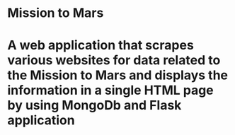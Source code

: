 # Mission to Mars

# A web application that scrapes various websites for data related to the Mission to Mars and displays the information in a single HTML page by using MongoDb and Flask application
